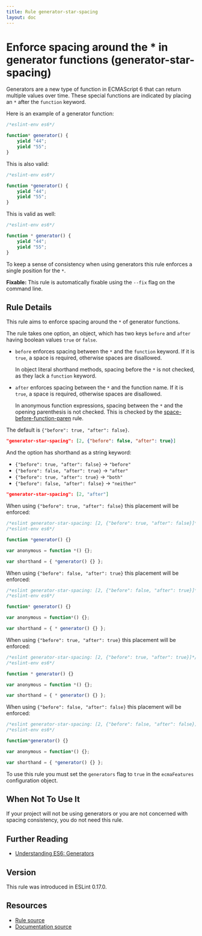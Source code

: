 ```yaml
---
title: Rule generator-star-spacing
layout: doc
---
```

<!-- Note: No pull requests accepted for this file. See README.md in the root directory for details. -->
# Enforce spacing around the * in generator functions (generator-star-spacing)

Generators are a new type of function in ECMAScript 6 that can return multiple values over time.
These special functions are indicated by placing an `*` after the `function` keyword.

Here is an example of a generator function:

```js
/*eslint-env es6*/

function* generator() {
    yield "44";
    yield "55";
}
```

This is also valid:

```js
/*eslint-env es6*/

function *generator() {
    yield "44";
    yield "55";
}
```

This is valid as well:

```js
/*eslint-env es6*/

function * generator() {
    yield "44";
    yield "55";
}
```

To keep a sense of consistency when using generators this rule enforces a single position for the `*`.

**Fixable:** This rule is automatically fixable using the `--fix` flag on the command line.

## Rule Details

This rule aims to enforce spacing around the `*` of generator functions.

The rule takes one option, an object, which has two keys `before` and `after` having boolean values `true` or `false`.

* `before` enforces spacing between the `*` and the `function` keyword.
  If it is `true`, a space is required, otherwise spaces are disallowed.

  In object literal shorthand methods, spacing before the `*` is not checked, as they lack a `function` keyword.

* `after` enforces spacing between the `*` and the function name.
  If it is `true`, a space is required, otherwise spaces are disallowed.

  In anonymous function expressions, spacing between the `*` and the opening parenthesis is not checked. This is checked by the [space-before-function-paren](space-before-function-paren) rule.

The default is `{"before": true, "after": false}`.

```json
"generator-star-spacing": [2, {"before": false, "after": true}]
```

And the option has shorthand as a string keyword:

* `{"before": true, "after": false}` → `"before"`
* `{"before": false, "after": true}` → `"after"`
* `{"before": true, "after": true}` → `"both"`
* `{"before": false, "after": false}` → `"neither"`

```json
"generator-star-spacing": [2, "after"]
```

When using `{"before": true, "after": false}` this placement will be enforced:

```js
/*eslint generator-star-spacing: [2, {"before": true, "after": false}]*/
/*eslint-env es6*/

function *generator() {}

var anonymous = function *() {};

var shorthand = { *generator() {} };
```

When using `{"before": false, "after": true}` this placement will be enforced:

```js
/*eslint generator-star-spacing: [2, {"before": false, "after": true}]*/
/*eslint-env es6*/

function* generator() {}

var anonymous = function*() {};

var shorthand = { * generator() {} };
```

When using `{"before": true, "after": true}` this placement will be enforced:

```js
/*eslint generator-star-spacing: [2, {"before": true, "after": true}]*/
/*eslint-env es6*/

function * generator() {}

var anonymous = function *() {};

var shorthand = { * generator() {} };
```

When using `{"before": false, "after": false}` this placement will be enforced:

```js
/*eslint generator-star-spacing: [2, {"before": false, "after": false}]*/
/*eslint-env es6*/

function*generator() {}

var anonymous = function*() {};

var shorthand = { *generator() {} };
```

To use this rule you must set the `generators` flag to `true` in the `ecmaFeatures` configuration object.

## When Not To Use It

If your project will not be using generators or you are not concerned with spacing consistency, you do not need this rule.

## Further Reading

* [Understanding ES6: Generators](https://leanpub.com/understandinges6/read/#leanpub-auto-generators)

## Version

This rule was introduced in ESLint 0.17.0.

## Resources

* [Rule source](https://github.com/eslint/eslint/tree/master/lib/rules/generator-star-spacing.js)
* [Documentation source](https://github.com/eslint/eslint/tree/master/docs/rules/generator-star-spacing.md)
